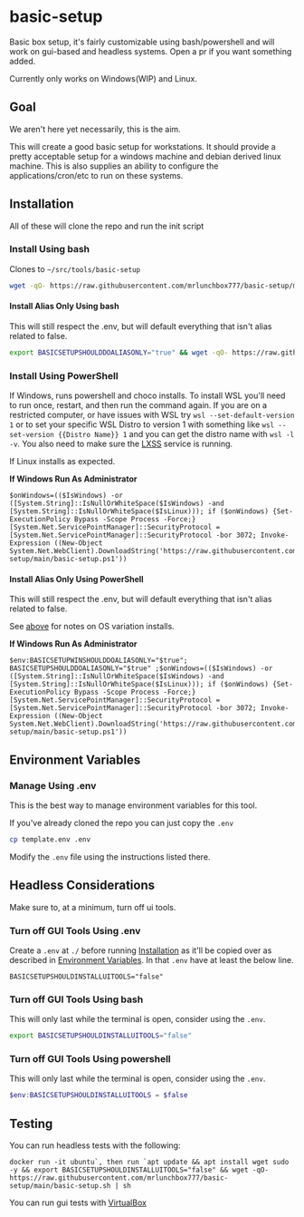 # basic-setup

Basic box setup, it's fairly customizable using bash/powershell and will work on gui-based and headless systems. Open a pr if you want something added.

Currently only works on Windows(WIP) and Linux.

## Goal

We aren't here yet necessarily, this is the aim.

This will create a good basic setup for workstations. It should provide a pretty acceptable setup for a windows machine and debian derived linux machine. This is also supplies an ability to configure the applications/cron/etc to run on these systems.

## Installation

All of these will clone the repo and run the init script

### Install Using bash

Clones to `~/src/tools/basic-setup`

```bash
wget -qO- https://raw.githubusercontent.com/mrlunchbox777/basic-setup/main/basic-setup.sh | sh
```

#### Install Alias Only Using bash

This will still respect the .env, but will default everything that isn't alias related to false.

```bash
export BASICSETUPSHOULDDOALIASONLY="true" && wget -qO- https://raw.githubusercontent.com/mrlunchbox777/basic-setup/main/basic-setup.sh | sh
```

### Install Using PowerShell

If Windows, runs powershell and choco installs.
To install WSL you'll need to run once, restart, and then run the command again.
If you are on a restricted computer, or have issues with WSL try `wsl --set-default-version 1` or to set your specific WSL Distro to version 1 with something like `wsl --set-version {{Distro Name}} 1` and you can get the distro name with `wsl -l -v`. You also need to make sure the [LXSS](https://docs.microsoft.com/en-us/previous-versions/windows/desktop/cmdline/wsl-architectural-overview) service is running.

If Linux installs as expected.

**If Windows Run As Administrator**

```pwsh
$onWindows=(($IsWindows) -or ([System.String]::IsNullOrWhiteSpace($IsWindows) -and [System.String]::IsNullOrWhiteSpace($IsLinux))); if ($onWindows) {Set-ExecutionPolicy Bypass -Scope Process -Force;} [System.Net.ServicePointManager]::SecurityProtocol = [System.Net.ServicePointManager]::SecurityProtocol -bor 3072; Invoke-Expression ((New-Object System.Net.WebClient).DownloadString('https://raw.githubusercontent.com/mrlunchbox777/basic-setup/main/basic-setup.ps1'))
```

#### Install Alias Only Using PowerShell

This will still respect the .env, but will default everything that isn't alias related to false.

See [above](#install-using-powershell) for notes on OS variation installs.

**If Windows Run As Administrator**

```pwsh
$env:BASICSETUPWINSHOULDDOALIASONLY="$true"; BASICSETUPSHOULDDOALIASONLY="$true" ;$onWindows=(($IsWindows) -or ([System.String]::IsNullOrWhiteSpace($IsWindows) -and [System.String]::IsNullOrWhiteSpace($IsLinux))); if ($onWindows) {Set-ExecutionPolicy Bypass -Scope Process -Force;} [System.Net.ServicePointManager]::SecurityProtocol = [System.Net.ServicePointManager]::SecurityProtocol -bor 3072; Invoke-Expression ((New-Object System.Net.WebClient).DownloadString('https://raw.githubusercontent.com/mrlunchbox777/basic-setup/main/basic-setup.ps1'))
```

## Environment Variables

### Manage Using .env

This is the best way to manage environment variables for this tool.

If you've already cloned the repo you can just copy the `.env`
```bash
cp template.env .env
```

Modify the `.env` file using the instructions listed there.

## Headless Considerations

Make sure to, at a minimum, turn off ui tools.

### Turn off GUI Tools Using .env

Create a `.env` at `./` before running [Installation](#installation) as it'll be copied over as described in [Environment Variables](#environment-variables). In that `.env` have at least the below line.

```dotenv
BASICSETUPSHOULDINSTALLUITOOLS="false"
```

### Turn off GUI Tools Using bash

This will only last while the terminal is open, consider using the `.env`.

```bash
export BASICSETUPSHOULDINSTALLUITOOLS="false"
```

### Turn off GUI Tools Using powershell 

This will only last while the terminal is open, consider using the `.env`.

```powershell
$env:BASICSETUPSHOULDINSTALLUITOOLS = $false
```

## Testing

You can run headless tests with the following:

```docker run -it ubuntu`, then run `apt update && apt install wget sudo -y && export BASICSETUPSHOULDINSTALLUITOOLS="false" && wget -qO- https://raw.githubusercontent.com/mrlunchbox777/basic-setup/main/basic-setup.sh | sh```

You can run gui tests with [VirtualBox](https://www.virtualbox.org/wiki/Downloads)
